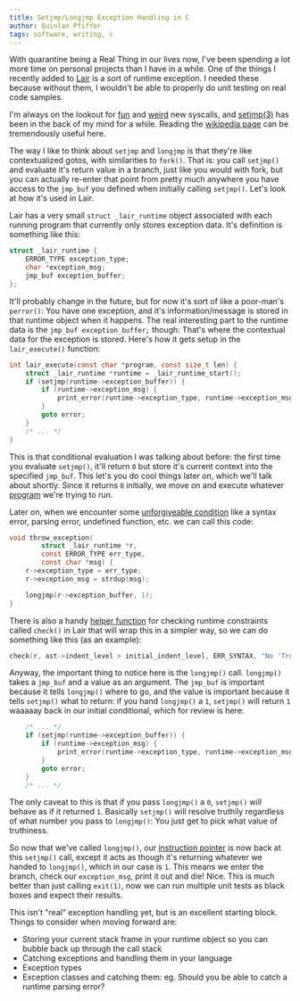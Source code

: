 ```yaml
---
title: Setjmp/Longjmp Exception Handling in C
author: Quinlan Pfiffer
tags: software, writing, c
---
```


With quarantine being a Real Thing in our lives now, I've been spending a lot
more time on personal projects than I have in a while. One of the things I
recently added to [Lair](https://git.sr.ht/~qpfiffer/lair) is a sort of runtime
exception. I needed these because without them, I wouldn't be able to properly
do unit testing on real code samples.

I'm always on the lookout for [fun](https://linux.die.net/man/2/writev) 
and [weird](https://linux.die.net/man/2/posix_fadvise) new syscalls, and
[setjmp(3)](https://linux.die.net/man/3/setjmp) has been in the
back of my mind for a while. Reading the [wikipedia page](https://en.wikipedia.org/wiki/Setjmp.h)
can be tremendously useful here.

The way I like to think about `setjmp` and `longjmp` is that they're like
contextualized gotos, with similarities to `fork()`. That is: you call
`setjmp()` and evaluate it's return value in a branch, just like you would with
fork, but you can actually re-enter that point from pretty much anywhere you
have access to the `jmp_buf` you defined when initially calling `setjmp()`.
Let's look at how it's used in Lair.

Lair has a very small `struct _lair_runtime` object associated with each running
program that currently only stores exception data. It's definition is
something like this:

```C
struct _lair_runtime {
	ERROR_TYPE exception_type;
	char *exception_msg;
	jmp_buf exception_buffer;
};
```

It'll probably change in the future, but for now it's sort of like a poor-man's
`perror()`: You have one exception, and it's information/message is stored in
that runtime object when it happens. The real interesting part to the runtime data is
the `jmp_buf exception_buffer;` though: That's where the contextual data for the
exception is stored. Here's how it gets setup in the `lair_execute()` function:

```C
int lair_execute(const char *program, const size_t len) {
	struct _lair_runtime *runtime = _lair_runtime_start();
	if (setjmp(runtime->exception_buffer)) {
		if (runtime->exception_msg) {
			print_error(runtime->exception_type, runtime->exception_msg);
		}
		goto error;
	}
    /* ... */
}
```

This is that conditional evaluation I was talking about before: the first time
you evaluate `setjmp()`, it'll return `0` but store it's current context into the
specified `jmp_buf`. This let's you do cool things later on, which we'll talk
about shortly. Since it returns `0` initially, we move on and execute whatever
[program](https://git.sr.ht/~qpfiffer/lair/tree/master/t/minus.den) we're trying to run.

Later on, when we encounter some [unforgiveable condition](https://github.com/munificent/vigil) like a syntax
error, parsing error, undefined function, etc. we can call this code:

```C
void throw_exception(
		struct _lair_runtime *r,
		const ERROR_TYPE err_type,
		const char *msg) {
	r->exception_type = err_type;
	r->exception_msg = strdup(msg);

	longjmp(r->exception_buffer, 1);
}
```

There is also a handy [helper function](https://git.sr.ht/~qpfiffer/lair/tree/master/src/error.c#L19-25)
for checking runtime constraints called `check()` in Lair that will wrap 
this in a simpler way, so we can do something like this (as an example):

```C
check(r, ast->indent_level > initial_indent_level, ERR_SYNTAX, "No 'True' condition to follow.");
```

Anyway, the important thing to notice here is the `longjmp()` call. `longjmp()`
takes a `jmp_buf` and a value as an argument. The `jmp_buf` is important because
it tells `longjmp()` where to go, and the value is important because it tells
`setjmp()` what to return: if you hand `longjmp()` a `1`, `setjmp()` will
return `1` waaaaay back in our initial conditional, which for review is here:

```C
	/* ... */
	if (setjmp(runtime->exception_buffer)) {
		if (runtime->exception_msg) {
			print_error(runtime->exception_type, runtime->exception_msg);
		}
		goto error;
	}
	/* ... */
```

The only caveat to this is that if you pass `longjmp()` a `0`, `setjmp()` will
behave as if it returned `1`. Basically `setjmp()` will resolve truthily
regardless of what number you pass to `longjmp()`: You just get to pick what
value of truthiness.

So now that we've called `longjmp()`, our [instruction pointer](https://en.wikipedia.org/wiki/Program_counter)
is now back at this `setjmp()` call, except it acts as though it's returning
whatever we handed to `longjmp()`, which in our case is `1`. This means we enter
the branch, check our `exception_msg`, print it out and die! Nice. This is much
better than just calling `exit(1)`, now we can run multiple unit tests as black
boxes and expect their results.

This isn't "real" exception handling yet, but is an excellent starting block.
Things to consider when moving forward are:

* Storing your current stack frame in your runtime object so you can bubble
  back up through the call stack
* Catching exceptions and handling them in your language
* Exception types
* Exception classes and catching them: eg. Should you be able to catch a runtime
  parsing error?
